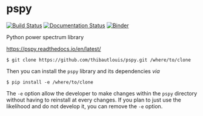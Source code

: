 # pspy

[![Build Status](https://travis-ci.com/thibautlouis/pspy.svg?branch=master)](https://travis-ci.com/thibautlouis/pspy)
[![Documentation Status](https://readthedocs.org/projects/pspy/badge/?version=latest)](https://pspy.readthedocs.io/en/latest/?badge=latest)
[![Binder](https://mybinder.org/badge_logo.svg)](https://mybinder.org/v2/gh/thibautlouis/pspy/master?filepath=index.ipynb)

Python power spectrum library

https://pspy.readthedocs.io/en/latest/


    $ git clone https://github.com/thibautlouis/pspy.git /where/to/clone

Then you can install the ``pspy`` library and its dependencies *via*


    $ pip install -e /where/to/clone

The ``-e`` option allow the developer to make changes within the ``pspy`` directory without having
to reinstall at every changes. If you plan to just use the likelihood and do not develop it, you can
remove the ``-e`` option.
